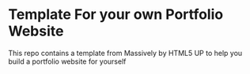  # Template For your own Portfolio Website
This repo contains a template from Massively by HTML5 UP to help you build a portfolio website for yourself 

